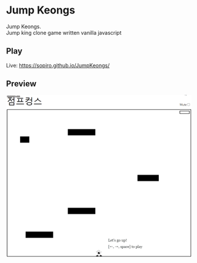 # Jump Keongs

Jump Keongs.  
Jump king clone game written vanilla javascript

## Play
Live: https://sopiro.github.io/JumpKeongs/  

## Preview
![preview](.github/preview.gif)
